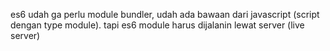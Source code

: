 es6 udah ga perlu module bundler, udah ada bawaan dari javascript (script dengan type module). tapi es6 module harus dijalanin lewat server (live server)